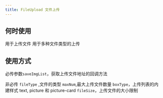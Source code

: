 ```yaml
---
title: FileUpload 文件上传
---
```


## 何时使用
用于上传文件 用于多种文件类型的上传

## 使用方式
必传参数`saveImgList`，获取上传文件地址的回调方法

非必传  `fileType` ,文件的类型
        `maxNum`,最大上传文件数量
       `boxType`，上传列表的内建样式 text, picture 和 picture-card 
       `fileSize`，上传文件的大小限制
<code src="./demo/FileUpload.tsx" />




